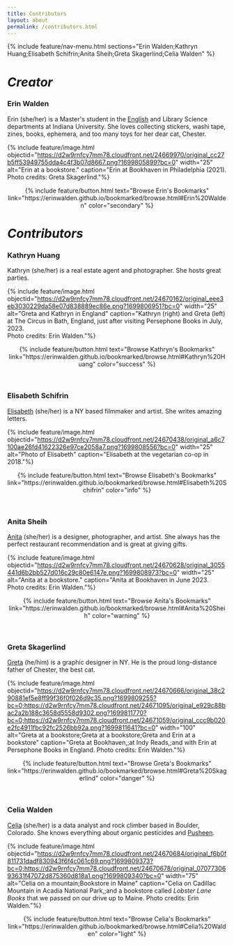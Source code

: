 ```yaml
---
title: Contributors
layout: about
permalink: /contributors.html
---
```

{% include feature/nav-menu.html sections="Erin Walden;Kathryn Huang;Elisabeth Schifrin;Anita Sheih;Greta Skagerlind;Celia Walden" %}

# *Creator*

### Erin Walden
Erin (she/her) is a Master's student in the [English](https://english.indiana.edu/about/graduate-students/index.html) and Library Science departments at Indiana University. She loves collecting stickers, washi tape, zines, books, ephemera, and too many toys for her dear cat, Chester.

{% include feature/image.html objectid="https://d2w9rnfcy7mm78.cloudfront.net/24669970/original_cc27b5ff53949755dda4c4f3b07d8667.png?1699805899?bc=0" width="25" alt="Erin at a bookstore." caption="Erin at Bookhaven in Philadelphia (2021).<br/>Photo credits: Greta Skagerlind."%}

<p style="text-align: center;">{% include feature/button.html text="Browse Erin's Bookmarks" link="https://erinwalden.github.io/bookmarked/browse.html#Erin%20Walden" color="secondary" %}</p>

# *Contributors*

### Kathryn Huang
Kathryn (she/her) is a real estate agent and photographer. She hosts great parties.

{% include feature/image.html objectid="https://d2w9rnfcy7mm78.cloudfront.net/24670162/original_eee3eb3030229da58e07d838889ec86e.png?1699806951?bc=0" width="25" alt="Greta and Kathryn in England" caption="Kathryn (right) and Greta (left) at The Circus in Bath, England, just after visiting Persephone Books in July, 2023.<br/>Photo credits: Erin Walden."%}

<p style="text-align: center;">{% include feature/button.html text="Browse Kathryn's Bookmarks" link="https://erinwalden.github.io/bookmarked/browse.html#Kathryn%20Huang" color="success" %}</p>

<br/>

### Elisabeth Schifrin
[Elisabeth](https://elisabethschifrin.cargo.site/) (she/her) is a NY based filmmaker and artist. She writes amazing letters.

{% include feature/image.html objectid="https://d2w9rnfcy7mm78.cloudfront.net/24670438/original_a6c7100ae26fd41622326e97ce2058a7.png?1699808556?bc=0" width="25" alt="Photo of Elisabeth" caption="Elisabeth at the vegetarian co-op in 2018."%}

<p style="text-align: center;">{% include feature/button.html text="Browse Elisabeth's Bookmarks" link="https://erinwalden.github.io/bookmarked/browse.html#Elisabeth%20Schifrin" color="info" %}</p>

<br/>

### Anita Sheih
[Anita](https://www.anitasheih.com/) (she/her) is a designer, photographer, and artist. She always has the perfect restaurant recommendation and is great at giving gifts.

{% include feature/image.html objectid="https://d2w9rnfcy7mm78.cloudfront.net/24670628/original_3055441d6b2bb527d016c29c80e6147e.png?1699808973?bc=0" width="25" alt="Anita at a bookstore." caption="Anita at Bookhaven in June 2023.<br/>Photo credits: Erin Walden."%}

<p style="text-align: center;">{% include feature/button.html text="Browse Anita's Bookmarks" link="https://erinwalden.github.io/bookmarked/browse.html#Anita%20Sheih" color="warning" %}</p>

<br/>

### Greta Skagerlind
[Greta](https://gskagerlind.com/) (he/him) is a graphic designer in NY. He is the proud long-distance father of Chester, the best cat.

{% include feature/image.html objectid="https://d2w9rnfcy7mm78.cloudfront.net/24670666/original_38c290881ef5e8ff99f36f0f026d9c35.png?1699809255?bc=0;https://d2w9rnfcy7mm78.cloudfront.net/24671095/original_e929c88bac2a2b188c3658d5558d9302.png?1699811770?bc=0;https://d2w9rnfcy7mm78.cloudfront.net/24671059/original_ccc9b020e2fc4911fbc92fc2526bb92a.png?1699811641?bc=0" width="100" alt="Greta at a bookstore;Greta at a bookstore;Greta and Erin at a bookstore" caption="Greta at Bookhaven,;at Indy Reads,;and with Erin at Persephone Books in England. Photo credits: Erin Walden."%}

<p style="text-align: center;">{% include feature/button.html text="Browse Greta's Bookmarks" link="https://erinwalden.github.io/bookmarked/browse.html#Greta%20Skagerlind" color="danger" %}</p>

<br/>

### Celia Walden
[Celia](https://cals.cornell.edu/news/2022/05/digital-agriculture-internships-spark-interdisciplinary-insights) (she/her) is a data analyst and rock climber based in Boulder, Colorado. She knows everything about organic pesticides and [Pusheen](https://pusheen.com/).

{% include feature/image.html objectid="https://d2w9rnfcy7mm78.cloudfront.net/24670684/original_f6b0f811731dadf830943f6f4c061c69.png?1699809373?bc=0;https://d2w9rnfcy7mm78.cloudfront.net/24670678/original_0707730693631f47072d875360d818a1.png?1699809340?bc=0" width="75" alt="Celia on a mountain;Bookstore in Maine" caption="Celia on Cadillac Mountain in Acadia National Park,;and a bookstore called <i>Lobster Lane Books</i> that we passed on our drive up to Maine. Photo credits: Erin Walden."%}

<p style="text-align: center;">{% include feature/button.html text="Browse Celia's Bookmarks" link="https://erinwalden.github.io/bookmarked/browse.html#Celia%20Walden" color="light" %}</p>
